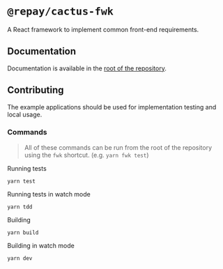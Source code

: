 # `@repay/cactus-fwk`

A React framework to implement common front-end requirements.

## Documentation

Documentation is available in the [root of the repository](https://github.com/repaygithub/cactus/tree/master/docs).

## Contributing

The example applications should be used for implementation testing and local usage.

### Commands

> All of these commands can be run from the root of the repository using the `fwk` shortcut. (e.g. `yarn fwk test`)

Running tests

`yarn test`

Running tests in watch mode

`yarn tdd`

Building

`yarn build`

Building in watch mode

`yarn dev`
